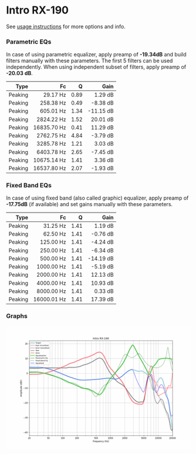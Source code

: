 # Intro RX-190
See [usage instructions](https://github.com/jaakkopasanen/AutoEq#usage) for more options and info.

### Parametric EQs
In case of using parametric equalizer, apply preamp of **-19.34dB** and build filters manually
with these parameters. The first 5 filters can be used independently.
When using independent subset of filters, apply preamp of **-20.03 dB**.

| Type    | Fc          |    Q | Gain      |
|--------:|------------:|-----:|----------:|
| Peaking | 29.17 Hz    | 0.89 | 1.29 dB   |
| Peaking | 258.38 Hz   | 0.49 | -8.38 dB  |
| Peaking | 605.01 Hz   | 1.34 | -11.15 dB |
| Peaking | 2824.22 Hz  | 1.52 | 20.01 dB  |
| Peaking | 16835.70 Hz | 0.41 | 11.29 dB  |
| Peaking | 2762.75 Hz  | 4.84 | -3.79 dB  |
| Peaking | 3285.78 Hz  | 1.21 | 3.03 dB   |
| Peaking | 6403.78 Hz  | 2.65 | -7.45 dB  |
| Peaking | 10675.14 Hz | 1.41 | 3.36 dB   |
| Peaking | 16537.80 Hz | 2.07 | -1.93 dB  |

### Fixed Band EQs
In case of using fixed band (also called graphic) equalizer, apply preamp of **-17.75dB**
(if available) and set gains manually with these parameters.

| Type    | Fc          |    Q | Gain      |
|--------:|------------:|-----:|----------:|
| Peaking | 31.25 Hz    | 1.41 | 1.19 dB   |
| Peaking | 62.50 Hz    | 1.41 | -0.76 dB  |
| Peaking | 125.00 Hz   | 1.41 | -4.24 dB  |
| Peaking | 250.00 Hz   | 1.41 | -6.34 dB  |
| Peaking | 500.00 Hz   | 1.41 | -14.19 dB |
| Peaking | 1000.00 Hz  | 1.41 | -5.19 dB  |
| Peaking | 2000.00 Hz  | 1.41 | 12.13 dB  |
| Peaking | 4000.00 Hz  | 1.41 | 10.93 dB  |
| Peaking | 8000.00 Hz  | 1.41 | 0.33 dB   |
| Peaking | 16000.01 Hz | 1.41 | 17.39 dB  |

### Graphs
![](./Intro%20RX-190.png)